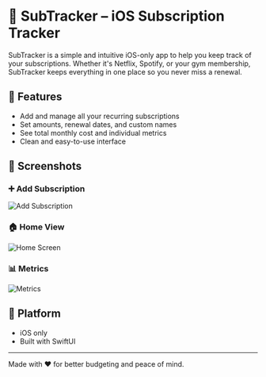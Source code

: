 # 📱 SubTracker – iOS Subscription Tracker

SubTracker is a simple and intuitive iOS-only app to help you keep track of your subscriptions. Whether it's Netflix, Spotify, or your gym membership, SubTracker keeps everything in one place so you never miss a renewal.

## 🧩 Features

- Add and manage all your recurring subscriptions
- Set amounts, renewal dates, and custom names
- See total monthly cost and individual metrics
- Clean and easy-to-use interface

## 📸 Screenshots

### ➕ Add Subscription
![Add Subscription](add.png)

### 🏠 Home View
![Home Screen](home.png)

### 📊 Metrics
![Metrics](metrics.png)

## 📲 Platform

- iOS only
- Built with SwiftUI

---

Made with ❤️ for better budgeting and peace of mind.